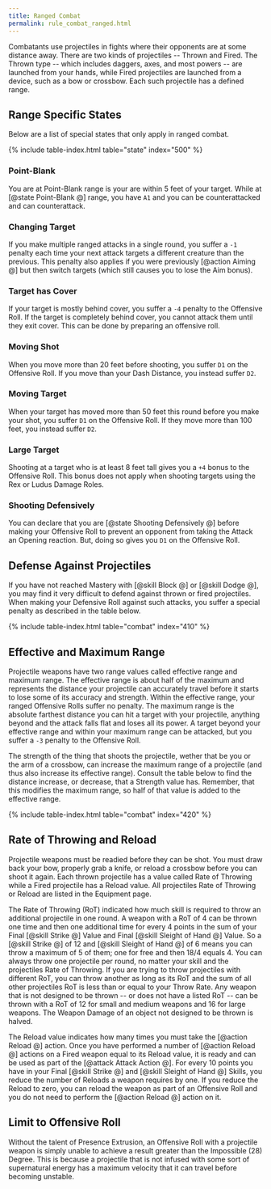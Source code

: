 ```yaml
---
title: Ranged Combat
permalink: rule_combat_ranged.html
---
```


Combatants use projectiles in fights where their opponents are at some distance away. There are two kinds of projectiles -- Thrown and Fired. The Thrown type -- which includes daggers, axes, and most powers -- are launched from your hands, while Fired projectiles are launched from a device, such as a bow or crossbow. Each such projectile has a defined range.

## Range Specific States
Below are a list of special states that only apply in ranged combat.

{% include table-index.html table="state" index="500" %}

### Point-Blank
You are at Point-Blank range is your are within 5 feet of your target. While at [@state Point-Blank @] range, you have `A1` and you can be counterattacked and can counterattack.

### Changing Target
If you make multiple ranged attacks in a single round, you suffer a `-1` penalty each time your next attack targets a different creature than the previous. This penalty also applies if you were previously [@action Aiming @] but then switch targets (which still causes you to lose the Aim bonus).

### Target has Cover
If your target is mostly behind cover, you suffer a `-4` penalty to the Offensive Roll. If the target is completely behind cover, you cannot attack them until they exit cover. This can be done by preparing an offensive roll.

### Moving Shot
When you move more than 20 feet before shooting, you suffer `D1` on the Offensive Roll. If you move than your Dash Distance, you instead suffer `D2`.

### Moving Target
When your target has moved more than 50 feet this round before you make your shot, you suffer `D1` on the Offensive Roll. If they move more than 100 feet, you instead suffer `D2`.

### Large Target
Shooting at a target who is at least 8 feet tall gives you a `+4` bonus to the Offensive Roll. This bonus does not apply when shooting targets using the Rex or Ludus Damage Roles.

### Shooting Defensively
You can declare that you are [@state Shooting Defensively @] before making your Offensive Roll to prevent an opponent from taking the Attack an Opening reaction. But, doing so gives you `D1` on the Offensive Roll.

## Defense Against Projectiles
If you have not reached Mastery with [@skill Block @] or [@skill Dodge @], you may find it very difficult to defend against thrown or fired projectiles. When making your Defensive Roll against such attacks, you suffer a special penalty as described in the table below. 

{% include table-index.html table="combat" index="410" %}

## Effective and Maximum Range
Projectile weapons have two range values called effective range and maximum range. The effective range is about half of the maximum and represents the distance your projectile can accurately travel before it starts to lose some of its accuracy and strength. Within the effective range, your ranged Offensive Rolls suffer no penalty. The maximum range is the absolute farthest distance you can hit a target with your projectile, anything beyond and the attack falls flat and loses all its power. A target beyond your effective range and within your maximum range can be attacked, but you suffer a `-3` penalty to the Offensive Roll.

The strength of the thing that shoots the projectile, wether that be you or the arm of a crossbow, can increase the maximum range of a projectile (and thus also increase its effective range). Consult the table below to find the distance increase, or decrease, that a Strength value has. Remember, that this modifies the maximum range, so half of that value is added to the effective range.

{% include table-index.html table="combat" index="420" %}

## Rate of Throwing and Reload
Projectile weapons must be readied before they can be shot. You must draw back your bow, properly grab a knife, or reload a crossbow before you can shoot it again. Each thrown projectile has a value called Rate of Throwing while a Fired projectile has a Reload value. All projectiles Rate of Throwing or Reload are listed in the Equipment page.

The Rate of Throwing (RoT) indicated how much skill is required to throw an additional projectile in one round. A weapon with a RoT of 4 can be thrown one time and then one additional time for every 4 points in the sum of your Final [@skill Strike @] Value and Final [@skill Sleight of Hand @] Value. So a [@skill Strike @] of 12 and [@skill Sleight of Hand @] of 6 means you can throw a maximum of 5 of them; one for free and then 18/4 equals 4. You can always throw one projectile per round, no matter your skill and the projectiles Rate of Throwing. If you are trying to throw projectiles with different RoT, you can throw another as long as its RoT and the sum of all other projectiles RoT is less than or equal to your Throw Rate. Any weapon that is not designed to be thrown -- or does not have a listed RoT -- can be thrown with a RoT of 12 for small and medium weapons and 16 for large weapons. The Weapon Damage of an object not designed to be thrown is halved.

The Reload value indicates how many times you must take the [@action Reload @] action. Once you have performed a number of [@action Reload @] actions on a Fired weapon equal to its Reload value, it is ready and can be used as part of the [@attack Attack Action @]. For every 10 points you have in your Final [@skill Strike @] and [@skill Sleight of Hand @] Skills, you reduce the number of Reloads a weapon requires by one. If you reduce the Reload to zero, you can reload the weapon as part of an Offensive Roll and you do not need to perform the [@action Reload @] action on it.

## Limit to Offensive Roll
Without the talent of Presence Extrusion, an Offensive Roll with a projectile weapon is simply unable to achieve a result greater than the Impossible (28) Degree. This is because a projectile that is not infused with some sort of supernatural energy has a maximum velocity that it can travel before becoming unstable.